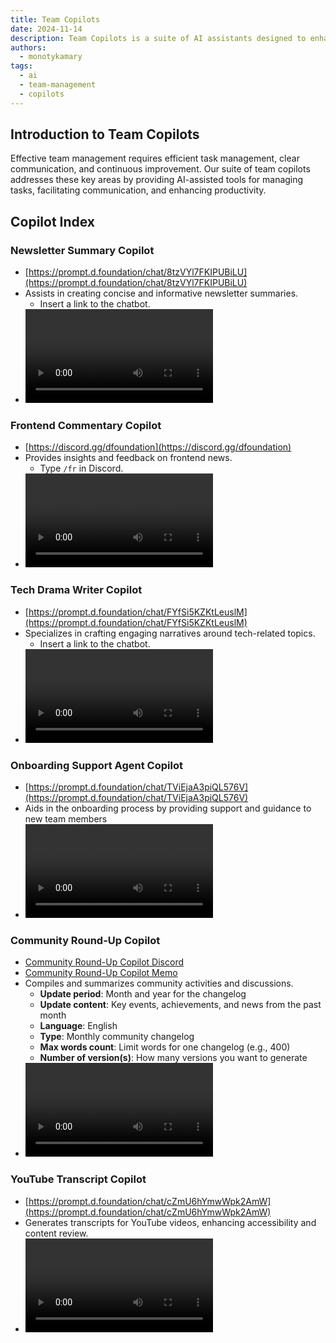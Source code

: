 ```yaml
---
title: Team Copilots
date: 2024-11-14
description: Team Copilots is a suite of AI assistants designed to enhance team collaboration and productivity. These copilots, built using Dify and custom implementations, help teams manage tasks, facilitate communication, and improve overall efficiency. This approach represents a shift towards AI-assisted team management, enhancing team performance and project success rates.
authors:
  - monotykamary
tags:
  - ai
  - team-management
  - copilots
---
```


## Introduction to Team Copilots

Effective team management requires efficient task management, clear communication, and continuous improvement. Our suite of team copilots addresses these key areas by providing AI-assisted tools for managing tasks, facilitating communication, and enhancing productivity.

## Copilot Index

### **Newsletter Summary Copilot**

- [https://prompt.d.foundation/chat/8tzVYl7FKIPUBiLU](https://prompt.d.foundation/chat/8tzVYl7FKIPUBiLU)
- Assists in creating concise and informative newsletter summaries.
  - Insert a link to the chatbot.
- ![Newsletter Summary Copilot](assets/newsletter-summary.mp4)

### **Frontend Commentary Copilot**

- [https://discord.gg/dfoundation](https://discord.gg/dfoundation)
- Provides insights and feedback on frontend news.
  - Type `/fr` in Discord.
- ![Frontend Commentary Copilot](assets/frontend-commentary.mp4)

### **Tech Drama Writer Copilot**

- [https://prompt.d.foundation/chat/FYfSi5KZKtLeuslM](https://prompt.d.foundation/chat/FYfSi5KZKtLeuslM)
- Specializes in crafting engaging narratives around tech-related topics.
  - Insert a link to the chatbot.
- ![Tech Drama Writer Copilot](assets/tech-drama-writer.mp4)

### **Onboarding Support Agent Copilot**

- [https://prompt.d.foundation/chat/TViEjaA3piQL576V](https://prompt.d.foundation/chat/TViEjaA3piQL576V)
- Aids in the onboarding process by providing support and guidance to new team members
- ![Onboarding Support Agent Copilot](assets/onboarding-support-agent.mp4)

### **Community Round-Up Copilot**

- [Community Round-Up Copilot Discord](https://prompt.d.foundation/completion/cskRmAz3ZPLIcbex)
- [Community Round-Up Copilot Memo](https://prompt.d.foundation/completion/FpSyX3iocUVo2s1N)
- Compiles and summarizes community activities and discussions.
  - **Update period**: Month and year for the changelog
  - **Update content**: Key events, achievements, and news from the past month
  - **Language**: English
  - **Type**: Monthly community changelog
  - **Max words count**: Limit words for one changelog (e.g., 400)
  - **Number of version(s)**: How many versions you want to generate
- ![Community Round-Up Copilot](assets/community-round-up-memo.mp4)

### **YouTube Transcript Copilot**

- [https://prompt.d.foundation/chat/cZmU6hYmwWpk2AmW](https://prompt.d.foundation/chat/cZmU6hYmwWpk2AmW)
- Generates transcripts for YouTube videos, enhancing accessibility and content review.
- ![YouTube Transcript Copilot](assets/youtube-transcriber.mp4)

